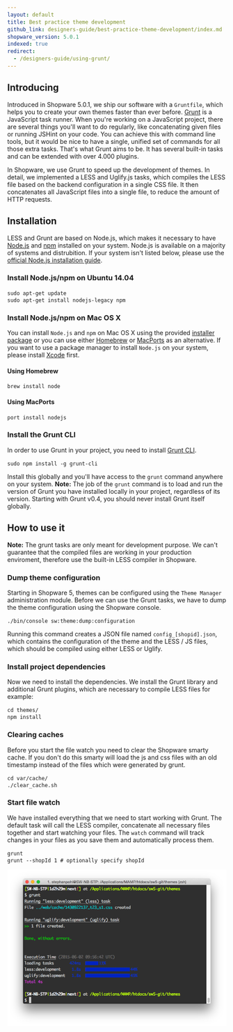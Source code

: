 ```yaml
---
layout: default
title: Best practice theme development
github_link: designers-guide/best-practice-theme-development/index.md
shopware_version: 5.0.1
indexed: true
redirect:
  - /designers-guide/using-grunt/
---
```


## Introducing

Introduced in Shopware 5.0.1, we ship our software with a `Gruntfile`, which helps you to create your own themes faster than ever before. [Grunt](http://gruntjs.com/) is a JavaScript task runner. When you're working on a JavaScript project, there are several things you'll want to do regularly, like concatenating given files or running JSHint on your code. You can achieve this with command line tools, but it would be nice to have a single, unified set of commands for all those extra tasks. That's what Grunt aims to be. It has several built-in tasks and can be extended with over 4.000 plugins.

In Shopware, we use Grunt to speed up the development of themes. In detail, we implemented a LESS and Uglify.js tasks, which compiles the LESS file based on the backend configuration in a single CSS file. It then concatenates all JavaScript files into a single file, to reduce the amount of HTTP requests.


## Installation

LESS and Grunt are based on Node.js, which makes it necessary to have [Node.js](https://nodejs.org/) and [npm](https://www.npmjs.com/) installed on your system. Node.js is available on a majority of systems and distrubition. If your system isn't listed below, please use the [official Node.js installation guide](https://github.com/joyent/node/wiki/Installation).

### Install Node.js/npm on Ubuntu 14.04

```
sudo apt-get update
sudo apt-get install nodejs-legacy npm
```

### Install Node.js/npm on Mac OS X
You can install `Node.js` and `npm` on Mac OS X using the provided [installer package](http://nodejs.org/#download) or you can use either [Homebrew](http://brew.sh/) or [MacPorts](http://www.macports.org/) as an alternative. If you want to use a package manager to install `Node.js` on your system, please install [Xcode](https://developer.apple.com/xcode/) first.

#### Using Homebrew
```
brew install node
```

#### Using MacPorts
```
port install nodejs
```


### Install the Grunt CLI
In order to use Grunt in your project, you need to install [Grunt CLI](https://github.com/gruntjs/grunt-cli).

```
sudo npm install -g grunt-cli
```
Install this globally and you'll have access to the ```grunt``` command anywhere on your system. **Note:** The job of the ```grunt``` command is to load and run the version of Grunt you have installed locally in your project, regardless of its version. Starting with Grunt v0.4, you should never install Grunt itself globally.

## How to use it

<div class="alert alert-warning"><strong>Note:</strong> The grunt tasks are only meant for development purpose. We can't guarantee that the compiled files are working in your production enviroment, therefore use the built-in LESS compiler in Shopware.</div>


### Dump theme configuration
Starting in Shopware 5, themes can be configured using the `Theme Manager` administration module. Before we can use the Grunt tasks, we have to dump the theme configuration using the Shopware console.

```
./bin/console sw:theme:dump:configuration
```

Running this command creates a JSON file named ```config_[shopid].json```, which contains the configuration of the theme and the LESS / JS files, which should be compiled using either LESS or Uglify.

### Install project dependencies
Now we need to install the dependencies. We install the Grunt library and additional Grunt plugins, which are necessary to compile LESS files for example:

```
cd themes/
npm install
```

### Clearing caches
Before you start the file watch you need to clear the Shopware smarty cache. If you don't do this smarty will load the js and css files with an old timestamp instead of the files which were generated by grunt.

```
cd var/cache/
./clear_cache.sh
```

### Start file watch
We have installed everything that we need to start working with Grunt. The default task will call the LESS compiler, concatenate all necessary files together and start watching your files. The `watch` command will track changes in your files as you save them and automatically process them.

```
grunt
grunt --shopId 1 # optionally specify shopId
```

![Grunt Screenshot](grunt-screenshot.png)

